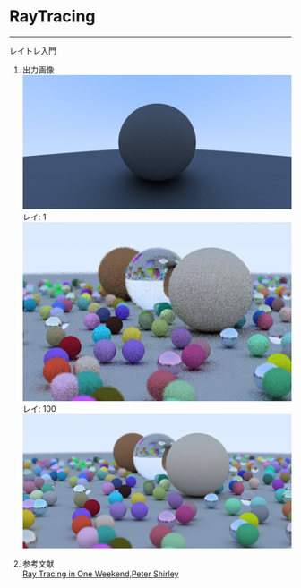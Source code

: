 # RayTracing
---
レイトレ入門

1. 出力画像  
![1000_500](https://github.com/Lambda1/RayTracing/blob/master/images/output_1000_500.png)  
レイ: 1  
![1000_500](https://github.com/Lambda1/RayTracing/blob/output-image/images/render_iteration_1.png)  
レイ: 100  
![final](https://github.com/Lambda1/RayTracing/blob/output-image/images/render.png)  

2. 参考文献  
[Ray Tracing in One Weekend,Peter Shirley](https://raytracing.github.io/books/RayTracingInOneWeekend.html)

